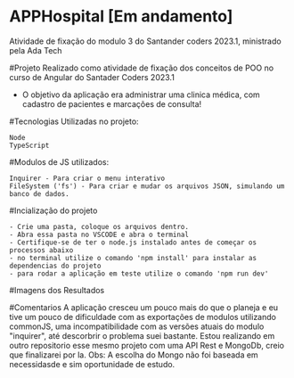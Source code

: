 # APPHospital [Em andamento]

Atividade de fixação do modulo 3 do Santander coders 2023.1, ministrado pela Ada Tech

#Projeto Realizado como atividade de fixação dos conceitos de POO no curso de Angular do Santader Coders 2023.1

 - O objetivo da aplicação era administrar uma clinica médica, com cadastro de pacientes e marcações de consulta!

#Tecnologias Utilizadas no projeto:

    Node
    TypeScript

#Modulos de JS utilizados:

    Inquirer - Para criar o menu interativo
    FileSystem ('fs') - Para criar e mudar os arquivos JSON, simulando um banco de dados.

#Incialização do projeto

    - Crie uma pasta, coloque os arquivos dentro.
    - Abra essa pasta no VSCODE e abra o terminal
    - Certifique-se de ter o node.js instalado antes de começar os processos abaixo
    - no terminal utilize o comando 'npm install' para instalar as dependencias do projeto
    - para rodar a aplicação em teste utilize o comando 'npm run dev'

#Imagens dos Resultados

#Comentarios
    A aplicação cresceu um pouco mais do que o planeja e eu tive um pouco de dificuldade com as exportações de modulos utilizando commonJS, 
    uma incompatibilidade com as versões atuais do modulo "inquirer", até descorbrir o problema suei bastante.
    Estou realizando em outro repositorio esse mesmo projeto com uma API Rest e MongoDb, creio que finalizarei por la.
    Obs: A escolha do Mongo não foi baseada em necessidasde e sim oportunidade de estudo.